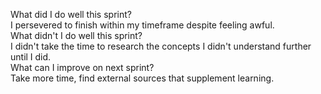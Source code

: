 What did I do well this sprint?
<br>
I persevered to finish within my timeframe despite feeling awful.
<br>
What didn't I do well this sprint?
<br>
I didn't take the time to research the concepts I didn't understand further until I did.
<br>
What can I improve on next sprint?
<br>
Take more time, find external sources that supplement learning.